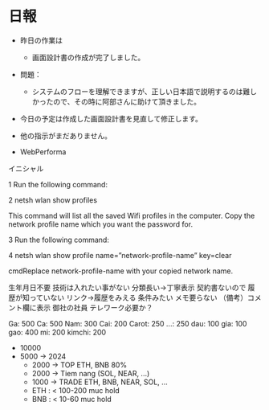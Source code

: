 # 日報
- 昨日の作業は
  - 画面設計書の作成が完了しました。



- 問題：
  - システムのフローを理解できますが、正しい日本語で説明するのは難しかったので、その時に阿部さんに助けて頂きました。

- 今日の予定は作成した画面設計書を見直して修正します。
- 他の指示がまだありません。
- WebPerforma


イニシャル


1 Run the following command:

2 netsh wlan show profiles

This command will list all the saved Wifi profiles in the computer. Copy the network profile name which you want the password for.

3 Run the following command:

4 netsh wlan show profile name=”network-profile-name” key=clear


cmdReplace network-profile-name with your copied network name.


生年月日不要
技術は入れたい事がない
分類長い→丁寧表示
契約書ないので
履歴が知っていない
リンク→履歴をみえる
条件みたい
メモ要らない
（備考）コメント欄に表示
御社の社員
テレワーク必要か？

Ga: 500
Ca: 500
Nam: 300
Cai: 200
Carot: 250
...: 250
dau: 100
gia: 100
gao: 400
mi: 200
kimchi: 200



- 10000
- 5000 -> 2024
  - 2000 -> TOP ETH, BNB 80%
  - 2000 -> Tiem nang (SOL, NEAR, ...)
  - 1000  -> TRADE ETH, BNB, NEAR, SOL, ...
  - ETH : < 100-200 muc hold
  - BNB : < 10-60 muc hold